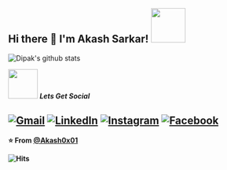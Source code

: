 <h2> Hi there 👋 I'm Akash Sarkar! <img src="https://media.giphy.com/media/IfsByYYHyNlnINT46g/giphy.gif" width="70"></h2>

![Dipak's github stats](https://github-readme-stats.vercel.app/api?username=Akash0x01)

<img src="https://media.giphy.com/media/LnQjpWaON8nhr21vNW/giphy.gif" width="60"> <em><b>Lets Get Social</em>
<p>

<a href="mailto:akashcse57@gmail.com"><img src="https://img.shields.io/badge/-Gmail-c14438?style=flat-square&logo=Gmail&logoColor=white&link=mailto:akashcse57@gmail.com" alt="Gmail"></a>
<a href="https://www.linkedin.com/in/Akash0x01/"><img src="https://img.shields.io/badge/LinkedIn-%230077B5.svg?&style=flat-square&logo=linkedin&logoColor=white" alt="LinkedIn"></a>
<a href="https://www.instagram.com/Akash0x01/?hl=en"><img src="https://img.shields.io/badge/Instagram-%23E4405F.svg?&style=flat-square&logo=instagram&logoColor=white" alt="Instagram"></a>
<a href="https://www.facebook.com/Akash0x01"><img src="https://img.shields.io/badge/Facebook-%231877F2.svg?&style=flat-square&logo=facebook&logoColor=white" alt="Facebook"></a></div>
---

⭐️ From [@Akash0x01](https://github.com/Akash0x01)

![Hits](https://hitcounter.pythonanywhere.com/count/tag.svg?url=https://github.com/Akash0x01)
